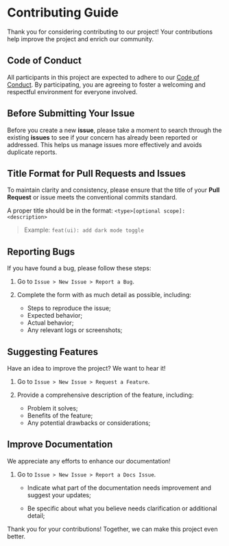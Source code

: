 # Contributing Guide

Thank you for considering contributing to our project!
Your contributions help improve the project and enrich our community.

## Code of Conduct

All participants in this project are expected to adhere to our
[Code of Conduct](CODE_OF_CONDUCT.md).
By participating, you are agreeing to foster a welcoming
and respectful environment for everyone involved.

## Before Submitting Your Issue

Before you create a new **issue**, please take a moment to search through
the existing **issues** to see if your concern has already been reported
or addressed.
This helps us manage issues more effectively and avoids duplicate reports.

## Title Format for Pull Requests and Issues

To maintain clarity and consistency, please ensure that the title
of your **Pull Request** or issue meets the conventional commits standard.

A proper title should be in the format: `<type>[optional scope]: <description>`
  > Example: `feat(ui): add dark mode toggle`

## Reporting Bugs

If you have found a bug, please follow these steps:

1. Go to `Issue > New Issue > Report a Bug`.

1. Complete the form with as much detail as possible, including:

    - Steps to reproduce the issue;
    - Expected behavior;
    - Actual behavior;
    - Any relevant logs or screenshots;

## Suggesting Features

Have an idea to improve the project? We want to hear it!

1. Go to `Issue > New Issue > Request a Feature`.

1. Provide a comprehensive description of the feature, including:

    - Problem it solves;
    - Benefits of the feature;
    - Any potential drawbacks or considerations;

## Improve Documentation

We appreciate any efforts to enhance our documentation!

1. Go to `Issue > New Issue > Report a Docs Issue`.

    - Indicate what part of the documentation needs improvement
      and suggest your updates;

    - Be specific about what you believe needs clarification
      or additional detail;

Thank you for your contributions! Together, we can make this project even better.
